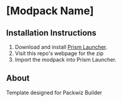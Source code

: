 # [Modpack Name]

## Installation Instructions

1. Download and install [Prism Launcher](https://prismlauncher.org/).
2. Visit this repo's webpage for the zip
3. Import the modpack into Prism Launcher.

## About

Template designed for Packwiz Builder
